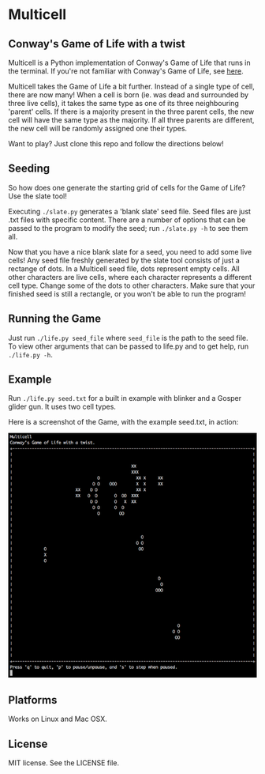 # Multicell
## Conway's Game of Life with a twist

Multicell is a Python implementation of Conway's Game of Life that runs in the terminal. If you're not familiar with Conway's Game of Life, see [here](http://en.wikipedia.org/wiki/Conway%27s_Game_of_Life).

Multicell takes the Game of Life a bit further. Instead of a single type of cell, there are now many! When a cell is born (ie. was dead and surrounded by three live cells), it takes the same type as one of its three neighbouring 'parent' cells. If there is a majority present in the three parent cells, the new cell will have the same type as the majority. If all three parents are different, the new cell will be randomly assigned one their types.

Want to play? Just clone this repo and follow the directions below!

## Seeding
So how does one generate the starting grid of cells for the Game of Life? Use the slate tool!

Executing `./slate.py` generates a 'blank slate' seed file. Seed files are just .txt files with specific content. There are a number of options that can be passed to the program to modify the seed; run `./slate.py -h` to see them all.

Now that you have a nice blank slate for a seed, you need to add some live cells! Any seed file freshly generated by the slate tool consists of just a rectange of dots. In a Multicell seed file, dots represent empty cells. All other characters are live cells, where each character represents a different cell type. Change some of the dots to other characters. Make sure that your finished seed is still a rectangle, or you won't be able to run the program!

## Running the Game
Just run `./life.py seed_file` where `seed_file` is the path to the seed file. To view other arguments that can be passed to life.py and to get help, run `./life.py -h`.

## Example
Run `./life.py seed.txt` for a built in example with blinker and a Gosper glider gun. It uses two cell types.

Here is a screenshot of the Game, with the example seed.txt, in action:

![Delightful Screenshot](screenshot.png?raw=true)

## Platforms
Works on Linux and Mac OSX.

## License
MIT license. See the LICENSE file.
